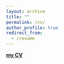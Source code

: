 ```yaml
---
layout: archive
title: ""
permalink: /cv/
author_profile: true
redirect_from:
  - /resume
---
```



[**my CV**](https://drive.google.com/file/d/12eygHbMW3umh2P18iKh4x508Y3HE6w4S/view?usp=sharing)
                                              
